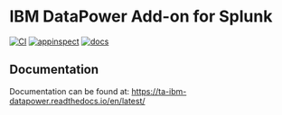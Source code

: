 # IBM DataPower Add-on for Splunk

[![CI](https://github.com/diogofgm/TA-ibm_datapower/actions/workflows/ci.yml/badge.svg)](https://github.com/diogofgm/TA-ibm_datapower/actions/workflows/ci.yml)
[![appinspect](https://img.shields.io/badge/AppIspect-passed-success.svg)](https://splunkbase.splunk.com/app/4662/)
[![docs](https://readthedocs.org/projects/ta-ibm-datapower/badge/?version=latest)](https://readthedocs.org/projects/ta-ibm-datapower/badge/?version=latest)

Documentation
-------------
Documentation can be found at:
https://ta-ibm-datapower.readthedocs.io/en/latest/
